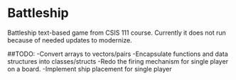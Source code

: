 # Battleship

Battleship text-based game from CSIS 111 course.
Currently it does not run because of needed updates to modernize.

##TODO:
-Convert arrays to vectors/pairs
-Encapsulate functions and data structures into classes/structs
-Redo the firing mechanism for single player on a board.
-Implement ship placement for single player
